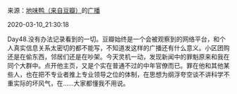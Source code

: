 来源：[地味鸭（来自豆瓣）](https://www.douban.com/people/47513232/)的[广播](https://www.douban.com/people/47513232/status/2860248532/)


2020-03-10_21:30:18


Day48.没有办法记录看到的一切。豆瓣始终是一个会被观察到的网络平台，和个人真实信息关系太密切的都不能写，不知道发这样的广播还有什么意义。小区团购还是在偷东西，邻居们还是在吵架。今天灵机一动，发现新闻中的罪魁原来和我在同个大群中。点开他主页，又是个实在普通不过的中年官僚而已。罪在他和其他某些人，也在把不专业者推上专业领导之位的体制，在思想为纲浮夸空谈不讲科学不重实际的坏风气，在……大家都懂我不用说。

